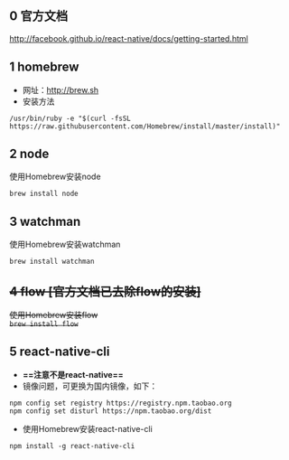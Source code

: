 ## 0 官方文档 
http://facebook.github.io/react-native/docs/getting-started.html
## 1 homebrew
- 网址：http://brew.sh
- 安装方法
```
/usr/bin/ruby -e "$(curl -fsSL https://raw.githubusercontent.com/Homebrew/install/master/install)"
```
## 2 node
使用Homebrew安装node
```
brew install node
```
## 3 watchman
使用Homebrew安装watchman
```
brew install watchman
```
## ~~4 flow [官方文档已去除flow的安装]~~
~~使用Homebrew安装flow~~  
~~```brew install flow```~~
## 5 react-native-cli
- **==注意不是react-native==**
- 镜像问题，可更换为国内镜像，如下：
```
npm config set registry https://registry.npm.taobao.org
npm config set disturl https://npm.taobao.org/dist
```
- 使用Homebrew安装react-native-cli
```
npm install -g react-native-cli
```